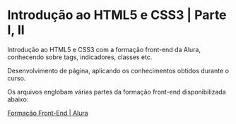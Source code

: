 # Introdução ao HTML5 e CSS3 | Parte I, II

Introdução ao HTML5 e CSS3 com a formação front-end da Alura, conhecendo sobre tags, indicadores, classes etc.

Desenvolvimento de página, aplicando os conhecimentos obtidos durante o curso.

Os arquivos englobam várias partes da formação front-end disponibilizada abaixo:

[Formação Front-End | Alura](https://cursos.alura.com.br/formacao-front-end)
